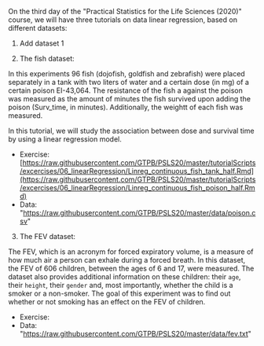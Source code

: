On the third day of the "Practical Statistics for the Life Sciences (2020)" course, we will have three tutorials on data linear regression, based on different datasets:

1) Add dataset 1

2) The fish dataset:

In this experiments 96 fish (dojofish, goldfish and zebrafish) were placed separately in a tank with two liters of water and
a certain dose (in mg) of a certain poison EI-43,064. The resistance of the fish a against the poison was measured as the amount of
minutes the fish survived upon adding the poison (Surv_time, in minutes). Additionally, the weightt of each fish was measured.

In this tutorial, we will study the association between dose and survival time by using a linear regression model.

- Exercise: [https://raw.githubusercontent.com/GTPB/PSLS20/master/tutorialScripts/excercises/06_linearRegression/Linreg_continuous_fish_tank_half.Rmd](https://raw.githubusercontent.com/GTPB/PSLS20/master/tutorialScripts/excercises/06_linearRegression/Linreg_continuous_fish_poison_half.Rmd)
- Data: "https://raw.githubusercontent.com/GTPB/PSLS20/master/data/poison.csv"


3) The FEV dataset:

The FEV, which is an acronym for forced expiratory volume, is a measure of how much air a person can exhale during  a forced breath. 
In this dataset, the FEV of 606 children, between the ages of 6 and 17, were measured. The dataset also provides additional information on 
these children: their `age`, their `height`, their `gender` and, most importantly, whether the child is a smoker or a non-smoker.
The goal of this experiment was to find out whether or not smoking has an effect on the FEV of children.

- Exercise: 
- Data: "https://raw.githubusercontent.com/GTPB/PSLS20/master/data/fev.txt"




